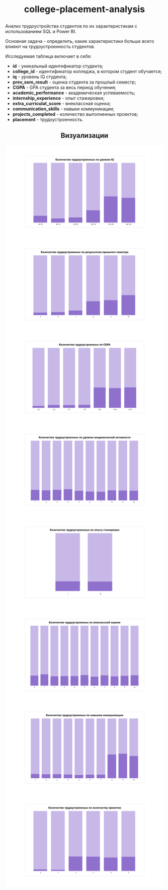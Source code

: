 # <p align = "center">college-placement-analysis</p>

Анализ трудоустройства студентов по их характеристикам с использованием SQL и Power BI.

Основная задача - определить, какие характеристики больше всего влияют на трудоустроенность студентов.

Исследуемая таблица включает в себя:

- **id** - уникальный идентификатор студента;  
- **college_id** - идентификатор колледжа, в котором студент обучается;  
- **iq** - уровень IQ студента;  
- **prev_sem_result** - оценка студента за прошлый семестр;  
- **CGPA** - GPA студента за весь период обучения;  
- **academic_performance** - академическая успеваемость;  
- **internship_experience** - опыт стажировки;  
- **extra_curriculat_score** - внеклассная оценка;  
- **communication_skills** - навыки коммуникации;  
- **projects_completed** - количество выполненных проектов;  
- **placement** - трудоустроенность.

## <p align = "center"> Визуализации </p>

![диаграмма по уровню iq](visuals/college_placement_visualization-1.png)
![диаграмма по результатам прошлого семестра](visuals/college_placement_visualization-2.png)
![диаграмма по уровню CGPA](visuals/college_placement_visualization-3.png)
![диаграмма по уровню академической активности](visuals/college_placement_visualization-4.png)
![диаграмма по опыту стажировки](visuals/college_placement_visualization-5.png)
![диаграмма по внеклассной оценке](visuals/college_placement_visualization-6.png)
![диаграмма по навыкам коммуникации](visuals/college_placement_visualization-7.png)
![диаграмма по количеству проектов](visuals/college_placement_visualization-8.png)
